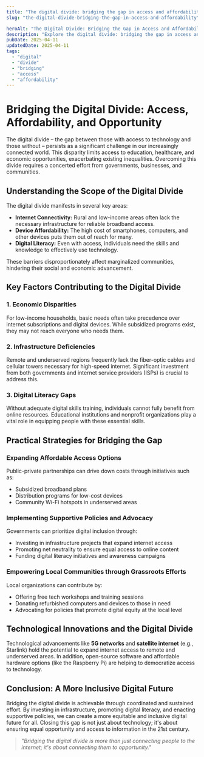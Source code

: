 ```yaml
---
title: "The digital divide: bridging the gap in access and affordability"
slug: "the-digital-divide-bridging-the-gap-in-access-and-affordability"

heroAlt: "The Digital Divide: Bridging the Gap in Access and Affordability visual cover image"
description: "Explore the digital divide: bridging the gap in access and affordability in this detailed guide, offering insights, strategies, and practical tips to enhance your understanding and application of the topic."
pubDate: 2025-04-11
updatedDate: 2025-04-11
tags:
  - "digital"
  - "divide"
  - "bridging"
  - "access"
  - "affordability"
---
```


# Bridging the Digital Divide: Access, Affordability, and Opportunity

The digital divide – the gap between those with access to technology and those without – persists as a significant challenge in our increasingly connected world. This disparity limits access to education, healthcare, and economic opportunities, exacerbating existing inequalities. Overcoming this divide requires a concerted effort from governments, businesses, and communities.

## Understanding the Scope of the Digital Divide

The digital divide manifests in several key areas:

- **Internet Connectivity:** Rural and low-income areas often lack the necessary infrastructure for reliable broadband access.
- **Device Affordability:** The high cost of smartphones, computers, and other devices puts them out of reach for many.
- **Digital Literacy:** Even with access, individuals need the skills and knowledge to effectively use technology.

These barriers disproportionately affect marginalized communities, hindering their social and economic advancement.

## Key Factors Contributing to the Digital Divide

### 1. Economic Disparities

For low-income households, basic needs often take precedence over internet subscriptions and digital devices. While subsidized programs exist, they may not reach everyone who needs them.

### 2. Infrastructure Deficiencies

Remote and underserved regions frequently lack the fiber-optic cables and cellular towers necessary for high-speed internet. Significant investment from both governments and internet service providers (ISPs) is crucial to address this.

### 3. Digital Literacy Gaps

Without adequate digital skills training, individuals cannot fully benefit from online resources. Educational institutions and nonprofit organizations play a vital role in equipping people with these essential skills.

## Practical Strategies for Bridging the Gap

### Expanding Affordable Access Options

Public-private partnerships can drive down costs through initiatives such as:

- Subsidized broadband plans
- Distribution programs for low-cost devices
- Community Wi-Fi hotspots in underserved areas

### Implementing Supportive Policies and Advocacy

Governments can prioritize digital inclusion through:

- Investing in infrastructure projects that expand internet access
- Promoting net neutrality to ensure equal access to online content
- Funding digital literacy initiatives and awareness campaigns

### Empowering Local Communities through Grassroots Efforts

Local organizations can contribute by:

- Offering free tech workshops and training sessions
- Donating refurbished computers and devices to those in need
- Advocating for policies that promote digital equity at the local level

## Technological Innovations and the Digital Divide

Technological advancements like **5G networks** and **satellite internet** (e.g., Starlink) hold the potential to expand internet access to remote and underserved areas. In addition, open-source software and affordable hardware options (like the Raspberry Pi) are helping to democratize access to technology.

## Conclusion: A More Inclusive Digital Future

Bridging the digital divide is achievable through coordinated and sustained effort. By investing in infrastructure, promoting digital literacy, and enacting supportive policies, we can create a more equitable and inclusive digital future for all. Closing this gap is not just about technology; it's about ensuring equal opportunity and access to information in the 21st century.

> _"Bridging the digital divide is more than just connecting people to the internet; it's about connecting them to opportunity."_
